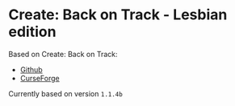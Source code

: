 # Create: Back on Track - Lesbian edition

Based on Create: Back on Track:
- [Github](https://github.com/hadron13/Back-On-Track)
- [CurseForge](https://www.curseforge.com/minecraft/modpacks/create-back-on-track)

Currently based on version ``1.1.4b``
